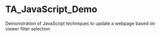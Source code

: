 # TA_JavaScript_Demo
Demonstration of JavaScript techniques to update a webpage based on viewer filter selection
